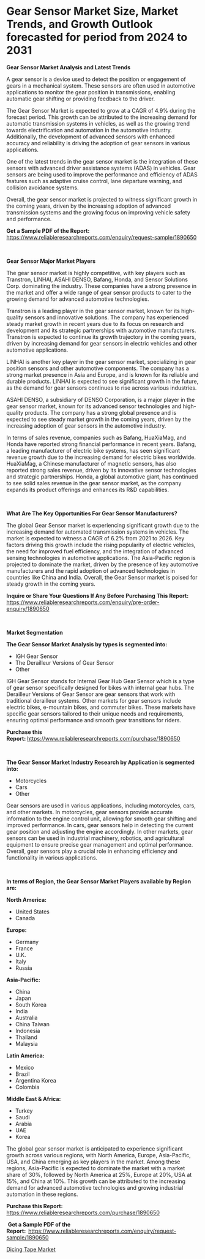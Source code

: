<p><h1>Gear Sensor Market Size, Market Trends, and Growth Outlook forecasted for period from 2024 to 2031</h1></p><p><strong>Gear Sensor Market Analysis and Latest Trends</strong></p>
<p><p>A gear sensor is a device used to detect the position or engagement of gears in a mechanical system. These sensors are often used in automotive applications to monitor the gear position in transmissions, enabling automatic gear shifting or providing feedback to the driver.</p><p>The Gear Sensor Market is expected to grow at a CAGR of 4.9% during the forecast period. This growth can be attributed to the increasing demand for automatic transmission systems in vehicles, as well as the growing trend towards electrification and automation in the automotive industry. Additionally, the development of advanced sensors with enhanced accuracy and reliability is driving the adoption of gear sensors in various applications.</p><p>One of the latest trends in the gear sensor market is the integration of these sensors with advanced driver assistance systems (ADAS) in vehicles. Gear sensors are being used to improve the performance and efficiency of ADAS features such as adaptive cruise control, lane departure warning, and collision avoidance systems.</p><p>Overall, the gear sensor market is projected to witness significant growth in the coming years, driven by the increasing adoption of advanced transmission systems and the growing focus on improving vehicle safety and performance.</p></p>
<p><strong>Get a Sample PDF of the Report:&nbsp;</strong> <a href="https://www.reliableresearchreports.com/enquiry/request-sample/1890650">https://www.reliableresearchreports.com/enquiry/request-sample/1890650</a></p>
<p>&nbsp;</p>
<p><strong>Gear Sensor Major Market Players</strong></p>
<p><p>The gear sensor market is highly competitive, with key players such as Transtron, LINHAI, ASAHI DENSO, Bafang, Honda, and Sensor Solutions Corp. dominating the industry. These companies have a strong presence in the market and offer a wide range of gear sensor products to cater to the growing demand for advanced automotive technologies.</p><p>Transtron is a leading player in the gear sensor market, known for its high-quality sensors and innovative solutions. The company has experienced steady market growth in recent years due to its focus on research and development and its strategic partnerships with automotive manufacturers. Transtron is expected to continue its growth trajectory in the coming years, driven by increasing demand for gear sensors in electric vehicles and other automotive applications.</p><p>LINHAI is another key player in the gear sensor market, specializing in gear position sensors and other automotive components. The company has a strong market presence in Asia and Europe, and is known for its reliable and durable products. LINHAI is expected to see significant growth in the future, as the demand for gear sensors continues to rise across various industries.</p><p>ASAHI DENSO, a subsidiary of DENSO Corporation, is a major player in the gear sensor market, known for its advanced sensor technologies and high-quality products. The company has a strong global presence and is expected to see steady market growth in the coming years, driven by the increasing adoption of gear sensors in the automotive industry.</p><p>In terms of sales revenue, companies such as Bafang, HuaXiaMag, and Honda have reported strong financial performance in recent years. Bafang, a leading manufacturer of electric bike systems, has seen significant revenue growth due to the increasing demand for electric bikes worldwide. HuaXiaMag, a Chinese manufacturer of magnetic sensors, has also reported strong sales revenue, driven by its innovative sensor technologies and strategic partnerships. Honda, a global automotive giant, has continued to see solid sales revenue in the gear sensor market, as the company expands its product offerings and enhances its R&D capabilities.</p></p>
<p>&nbsp;</p>
<p><strong>What Are The Key Opportunities For Gear Sensor Manufacturers?</strong></p>
<p><p>The global Gear Sensor market is experiencing significant growth due to the increasing demand for automated transmission systems in vehicles. The market is expected to witness a CAGR of 6.2% from 2021 to 2026. Key factors driving this growth include the rising popularity of electric vehicles, the need for improved fuel efficiency, and the integration of advanced sensing technologies in automotive applications. The Asia-Pacific region is projected to dominate the market, driven by the presence of key automotive manufacturers and the rapid adoption of advanced technologies in countries like China and India. Overall, the Gear Sensor market is poised for steady growth in the coming years.</p></p>
<p><strong>Inquire or Share Your Questions If Any Before Purchasing This Report:</strong> <a href="https://www.reliableresearchreports.com/enquiry/pre-order-enquiry/1890650">https://www.reliableresearchreports.com/enquiry/pre-order-enquiry/1890650</a></p>
<p>&nbsp;</p>
<p><strong>Market Segmentation</strong></p>
<p><strong>The Gear Sensor Market Analysis by types is segmented into:</strong></p>
<p><ul><li>IGH Gear Sensor</li><li>The Derailleur Versions of Gear Sensor</li><li>Other</li></ul></p>
<p><p>IGH Gear Sensor stands for Internal Gear Hub Gear Sensor which is a type of gear sensor specifically designed for bikes with internal gear hubs. The Derailleur Versions of Gear Sensor are gear sensors that work with traditional derailleur systems. Other markets for gear sensors include electric bikes, e-mountain bikes, and commuter bikes. These markets have specific gear sensors tailored to their unique needs and requirements, ensuring optimal performance and smooth gear transitions for riders.</p></p>
<p><strong>Purchase this Report:&nbsp;</strong><a href="https://www.reliableresearchreports.com/purchase/1890650">https://www.reliableresearchreports.com/purchase/1890650</a></p>
<p>&nbsp;</p>
<p><strong>The Gear Sensor Market Industry Research by Application is segmented into:</strong></p>
<p><ul><li>Motorcycles</li><li>Cars</li><li>Other</li></ul></p>
<p><p>Gear sensors are used in various applications, including motorcycles, cars, and other markets. In motorcycles, gear sensors provide accurate information to the engine control unit, allowing for smooth gear shifting and improved performance. In cars, gear sensors help in detecting the current gear position and adjusting the engine accordingly. In other markets, gear sensors can be used in industrial machinery, robotics, and agricultural equipment to ensure precise gear management and optimal performance. Overall, gear sensors play a crucial role in enhancing efficiency and functionality in various applications.</p></p>
<p>&nbsp;</p>
<p><strong>In terms of Region, the Gear Sensor Market Players available by Region are:</strong></p>
<p>
    <p> <strong> North America: </strong>
        <ul>
            <li>United States</li>
            <li>Canada</li>
        </ul>
        </p> 
    <p> <strong> Europe: </strong>
        <ul>
            <li>Germany</li>
            <li>France</li>
            <li>U.K.</li>
            <li>Italy</li>
            <li>Russia</li>
        </ul>
        </p> 
    <p> <strong> Asia-Pacific: </strong>
        <ul>
            <li>China</li>
            <li>Japan</li>
            <li>South Korea</li>
            <li>India</li>
            <li>Australia</li>
            <li>China Taiwan</li>
            <li>Indonesia</li>
            <li>Thailand</li>
            <li>Malaysia</li>
        </ul>
        </p> 
    <p> <strong> Latin America: </strong>
        <ul>
            <li>Mexico</li>
            <li>Brazil</li>
            <li>Argentina Korea</li>
            <li>Colombia</li>
        </ul>
        </p> 
    <p> <strong> Middle East & Africa: </strong>
        <ul>
            <li>Turkey</li>
            <li>Saudi</li>
            <li>Arabia</li>
            <li>UAE</li>
            <li>Korea</li>
        </ul>
    </p>
    </p>
<p><p>The global gear sensor market is anticipated to experience significant growth across various regions, with North America, Europe, Asia-Pacific, USA, and China emerging as key players in the market. Among these regions, Asia-Pacific is expected to dominate the market with a market share of 30%, followed by North America at 25%, Europe at 20%, USA at 15%, and China at 10%. This growth can be attributed to the increasing demand for advanced automotive technologies and growing industrial automation in these regions.</p></p>
<p><strong>Purchase this Report: </strong><a href="https://www.reliableresearchreports.com/purchase/1890650">https://www.reliableresearchreports.com/purchase/1890650</a></p>
<p>&nbsp;<strong>Get a Sample PDF of the Report:&nbsp;&nbsp;</strong><a href="https://www.reliableresearchreports.com/enquiry/request-sample/1890650">https://www.reliableresearchreports.com/enquiry/request-sample/1890650</a></p>
<p><strong></strong></p>
<p><p><a href="https://changeable-paste-463.notion.site/Dicing-Tape-Market-Size-Market-Share-and-Global-Market-Analysis-Report-2024-2031-b872448fbad847e4827e235bad66db12">Dicing Tape Market</a></p></p>